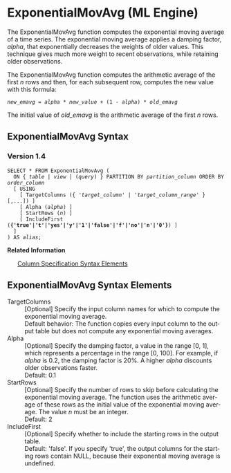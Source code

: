 <html><head></head><body><div class="nested0" aria-labelledby="ariaid-title1" topicindex="1" topicid="ddq1507056601981" id="ddq1507056601981"><h1 class="title topictitle1" id="ariaid-title1">ExponentialMovAvg (ML Engine)</h1><div class="body conbody">
<p class="p">The ExponentialMovAvg function computes the exponential moving average of a time series. The exponential moving average applies a damping factor, <var class="keyword varname">alpha</var>, that exponentially decreases the weights of older values. This technique gives much more weight to recent observations, while retaining older observations.</p>
<p class="p">The ExponentialMovAvg function computes the arithmetic average of the first <var class="keyword varname">n</var> rows and then, for each subsequent row, computes the new value with this formula:</p><pre class="pre codeblock" xml:space="preserve"><code><var class="keyword varname">new_emavg</var> = <var class="keyword varname">alpha</var> * <var class="keyword varname">new_value</var> + (1 - <var class="keyword varname">alpha</var>) * <var class="keyword varname">old_emavg</var></code></pre>
<p class="p">The initial value of <var class="keyword varname">old_emavg</var> is the arithmetic average of the first <var class="keyword varname">n</var> rows.</p></div><div class="topic reference nested1" aria-labelledby="ariaid-title2" topicindex="2" topicid="edn1507058864726" xml:lang="en-us" lang="en-us" id="edn1507058864726">
<h2 class="title topictitle2" id="ariaid-title2">ExponentialMovAvg Syntax</h2><div class="body refbody"><div class="section" id="edn1507058864726__section_N1000E_N1000C_N10001">
<h3 class="title sectiontitle">Version 1.4</h3><pre class="pre codeblock" xml:space="preserve"><code>SELECT * FROM ExponentialMovAvg (
  <span>ON { <var class="keyword varname">table</var> | <var class="keyword varname">view</var> | (<var class="keyword varname">query</var>) }</span> PARTITION BY <var class="keyword varname">partition_column</var> ORDER BY <var class="keyword varname">order_column</var>
  [ USING
    [ TargetColumns ({ '<var class="keyword varname">target_column</var>' | '<var class="keyword varname">target_column_range</var>' }[,...]) ]
    [ Alpha (<var class="keyword varname">alpha</var>) ]
    [ StartRows (<var class="keyword varname">n</var>) ]
    [ IncludeFirst (<span><b>{'true'|'t'|'yes'|'y'|'1'|'false'|'f'|'no'|'n'|'0'}</b></span>) ]
  ]
) AS <var class="keyword varname">alias</var>;</code></pre></div></div><div class="related-links"><div class="linklistheader"><p></p><b>Related Information</b></div>
<ul class="linklist linklist relinfo"><div class="linklistmember"><a href="ndv1557782188375.md">Column Specification Syntax Elements</a></div></ul></div></div><div class="topic reference nested1" aria-labelledby="ariaid-title3" topicindex="3" topicid="ldo1507056820372" xml:lang="en-us" lang="en-us" id="ldo1507056820372">
<h2 class="title topictitle2" id="ariaid-title3">ExponentialMovAvg Syntax Elements</h2><div class="body refbody"><div class="section" id="ldo1507056820372__section_N10011_N1000E_N10001"><dl class="dl parml"><dt class="dt pt dlterm">TargetColumns</dt><dd class="dd pd">[Optional] Specify the input column names for which to compute the exponential moving average.</dd><dd class="dd pd ddexpand">Default behavior: The function copies every input column to the output table but does not compute any exponential moving averages.</dd><dt class="dt pt dlterm">Alpha</dt><dd class="dd pd">[Optional] Specify the damping factor, a value in the range [0, 1], which represents a percentage in the range [0, 100]. For example, if <var class="keyword varname">alpha</var> is 0.2, the damping factor is 20%. A higher <var class="keyword varname">alpha</var> discounts older observations faster.</dd><dd class="dd pd ddexpand">Default: 0.1</dd><dt class="dt pt dlterm">StartRows</dt><dd class="dd pd">[Optional] Specify the number of rows to skip before calculating the exponential moving average. The function uses the arithmetic average of these rows as the initial value of the exponential moving average. The value <var class="keyword varname">n</var> must be an integer.</dd><dd class="dd pd ddexpand">Default: 2</dd><dt class="dt pt dlterm">IncludeFirst</dt><dd class="dd pd">[Optional] Specify whether to include the starting rows in the output table.</dd><dd class="dd pd ddexpand">Default: 'false'. If you specify 'true', the output columns for the starting rows contain NULL, because their exponential moving average is undefined.</dd></dl></div></div></div></div></body></html>
